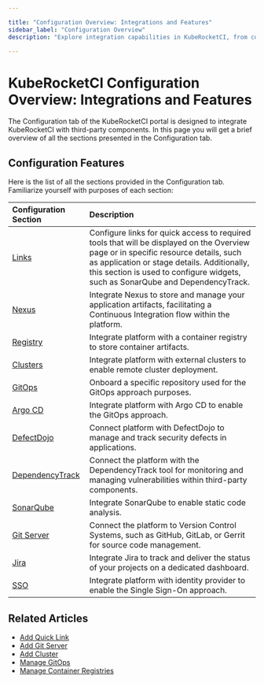 ```yaml
---

title: "Configuration Overview: Integrations and Features"
sidebar_label: "Configuration Overview"
description: "Explore integration capabilities in KubeRocketCI, from container registries to security tools, enhancing your CI/CD workflows and code quality."

---
```

<!-- markdownlint-disable MD025 -->

# KubeRocketCI Configuration Overview: Integrations and Features

<head>
  <link rel="canonical" href="https://docs.kuberocketci.io/docs/user-guide/configuration-overview/" />
</head>

The Configuration tab of the KubeRocketCI portal is designed to integrate KubeRocketCI with third-party components. In this page you will get a brief overview of all the sections presented in the Configuration tab.

## Configuration Features

Here is the list of all the sections provided in the Configuration tab. Familiarize yourself with purposes of each section:

|Configuration Section|Description|
|:-|:-|
|[Links](quick-links.md)|Configure links for quick access to required tools that will be displayed on the Overview page or in specific resource details, such as application or stage details. Additionally, this section is used to configure widgets, such as SonarQube and DependencyTrack.|
|[Nexus](../operator-guide/artifacts-management/nexus-sonatype.md)|Integrate Nexus to store and manage your application artifacts, facilitating a Continuous Integration flow within the platform.|
|[Registry](../quick-start/integrate-container-registry.md)|Integrate platform with a container registry to store container artifacts.|
|[Clusters](add-cluster.md)|Integrate platform with external clusters to enable remote cluster deployment.|
|[GitOps](gitops.md)|Onboard a specific repository used for the GitOps approach purposes.|
|[Argo CD](../operator-guide/cd/argocd-integration.md)|Integrate platform with Argo CD to enable the GitOps approach.|
|[DefectDojo](../operator-guide/devsecops/defectdojo.md)|Connect platform with DefectDojo to manage and track security defects in applications.|
|[DependencyTrack](../operator-guide/devsecops/dependency-track.md)|Connect the platform with the DependencyTrack tool for monitoring and managing vulnerabilities within third-party components.|
|[SonarQube](../operator-guide/code-quality/sonarqube.md)|Integrate SonarQube to enable static code analysis.|
|[Git Server](add-git-server.md)|Connect the platform to Version Control Systems, such as GitHub, GitLab, or Gerrit for source code management.|
|[Jira](../operator-guide/project-management-and-reporting/jira-integration.md)|Integrate Jira to track and deliver the status of your projects on a dedicated dashboard.|
|[SSO](../operator-guide/auth/keycloak.md)|Integrate platform with identity provider to enable the Single Sign-On approach.|

## Related Articles

* [Add Quick Link](quick-links.md)
* [Add Git Server](add-git-server.md)
* [Add Cluster](add-cluster.md)
* [Manage GitOps](gitops.md)
* [Manage Container Registries](../user-guide/manage-container-registries.md)
